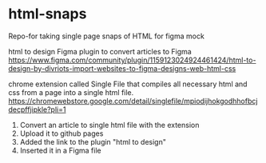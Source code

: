 # html-snaps
Repo-for taking single page snaps of HTML for figma mock

html to design Figma plugin to convert articles to Figma
https://www.figma.com/community/plugin/1159123024924461424/html-to-design-by-divriots-import-websites-to-figma-designs-web-html-css

chrome extension called Single File that compiles all necessary html and css from a page into a single html file.
https://chromewebstore.google.com/detail/singlefile/mpiodijhokgodhhofbcjdecpffjipkle?pli=1


1. Convert an article to single html file with the extension
2. Upload it to github pages
3. Added the link to the plugin "html to design"
4. Inserted it in a Figma file
